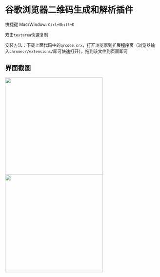 谷歌浏览器二维码生成和解析插件
===============

快捷键
Mac/Window: `Ctrl+Shift+D`

双击`textarea`快速复制

安装方法：下载上面代码中的`qrcode.crx`，打开浏览器到扩展程序页（浏览器输入`chrome://extensions/`即可快速打开），拖到该文件到页面即可

## **界面截图**
<img src="blob/master/1.png" width="320"/>
<img src="blob/master/1.png" width="320"/>